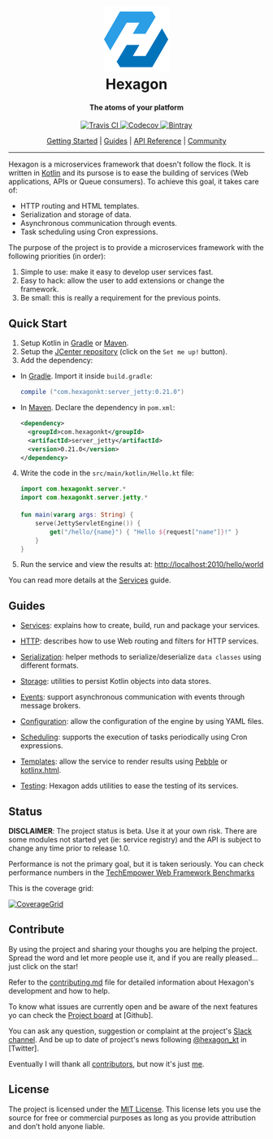
<h1 align="center">
  <a href="http://hexagonkt.com">
    <img alt="Hexagon" src="hexagon_site/assets/tile-small.png" />
  </a>
  <br>
  Hexagon
</h1>

<h4 align="center">The atoms of your platform</h4>

<p align="center">
  <a href="https://travis-ci.org/hexagonkt/hexagon">
    <img
      src="https://img.shields.io/travis/hexagonkt/hexagon.svg?colorA=0073BB&style=flat-square" 
      alt="Travis CI" />
  </a>
  <a href="https://codecov.io/gh/hexagonkt/hexagon">
    <img
      src=
        "https://img.shields.io/codecov/c/github/hexagonkt/hexagon.svg?colorA=0073BB&style=flat-square"
      alt="Codecov" />
  </a>
  <a href="https://bintray.com/jamming/maven/hexagon_core/_latestVersion">
    <img
      src=
        "https://img.shields.io/bintray/v/jamming/maven/hexagon_core.svg?colorA=0073BB&style=flat-square"
      alt="Bintray" />
  </a>
</p>

<p align="center">
  <a href="http://hexagonkt.com">Getting Started</a> |
  <a href="http://hexagonkt.com">Guides</a> |
  <a href="http://hexagonkt.com">API Reference</a> |
  <a href="http://hexagonkt.com">Community</a>
</p>

---

Hexagon is a microservices framework that doesn't follow the flock. It is written in [Kotlin] and
its pursose is to ease the building of services (Web applications, APIs or Queue consumers). To 
achieve this goal, it takes care of:

* HTTP routing and HTML templates.
* Serialization and storage of data.
* Asynchronous communication through events.
* Task scheduling using Cron expressions.

The purpose of the project is to provide a microservices framework with the following priorities
(in order):

1. Simple to use: make it easy to develop user services fast.
2. Easy to hack: allow the user to add extensions or change the framework.
3. Be small: this is really a requirement for the previous points.

## Quick Start

1. Setup Kotlin in [Gradle][Setup Gradle] or [Maven][Setup Maven].
2. Setup the [JCenter repository](https://bintray.com/bintray/jcenter) (click on the `Set me up!`
   button).
3. Add the dependency:

  * In [Gradle]. Import it inside `build.gradle`:

    ```groovy
    compile ("com.hexagonkt:server_jetty:0.21.0")
    ```

  * In [Maven]. Declare the dependency in `pom.xml`:

    ```xml
    <dependency>
      <groupId>com.hexagonkt</groupId>
      <artifactId>server_jetty</artifactId>
      <version>0.21.0</version>
    </dependency>
    ```

4. Write the code in the `src/main/kotlin/Hello.kt` file:

    ```kotlin
    import com.hexagonkt.server.*
    import com.hexagonkt.server.jetty.*

    fun main(vararg args: String) {
        serve(JettyServletEngine()) {
            get("/hello/{name}") { "Hello ${request["name"]}!" }
        }
    }
    ```

5. Run the service and view the results at: [http://localhost:2010/hello/world][Endpoint]

You can read more details at the [Services] guide.

[Setup Gradle]: https://kotlinlang.org/docs/reference/using-gradle.html
[Setup Maven]: https://kotlinlang.org/docs/reference/using-maven.html
[Endpoint]: http://localhost:2010/hello/world
[Maven]: https://maven.apache.org
[Gradle]: https://gradle.org

## Guides

* [Services]: explains how to create, build, run and package your services.
* [HTTP]: describes how to use Web routing and filters for HTTP services.

* [Serialization]: helper methods to serialize/deserialize `data classes` using different formats.
* [Storage]: utilities to persist Kotlin objects into data stores.
* [Events]: support asynchronous communication with events through message brokers.
* [Configuration]: allow the configuration of the engine by using YAML files.
* [Scheduling]: supports the execution of tasks periodically using Cron expressions.
* [Templates]: allow the service to render results using [Pebble] or [kotlinx.html].
* [Testing]: Hexagon adds utilities to ease the testing of its services.

[Pebble]: http://www.mitchellbosecke.com/pebble/home
[kotlinx.html]: https://github.com/Kotlin/kotlinx.html

[Services]: http://hexagonkt.com/services.html
[HTTP]: http://hexagonkt.com/rest.html
[Serialization]: http://hexagonkt.com/serialization.html
[Storage]: http://hexagonkt.com/storage.html
[Events]: http://hexagonkt.com/events.html
[Configuration]: http://hexagonkt.com/configuration.html
[Templates]: http://hexagonkt.com/templates.html
[Scheduling]: http://hexagonkt.com/scheduling.html
[Testing]: http://hexagonkt.com/testing.html

## Status

**DISCLAIMER**: The project status is beta. Use it at your own risk. There are some modules not
started yet (ie: service registry) and the API is subject to change any time prior to release 1.0.

Performance is not the primary goal, but it is taken seriously. You can check performance numbers
in the [TechEmpower Web Framework Benchmarks](https://www.techempower.com/benchmarks)

This is the coverage grid:

[![CoverageGrid]][Coverage]

[CoverageGrid]: https://codecov.io/gh/hexagonkt/hexagon/branch/master/graphs/icicle.svg
[Coverage]: https://codecov.io/gh/hexagonkt/hexagon
[Kotlin]: http://kotlinlang.org

## Contribute

By using the project and sharing your thoughs you are helping the project. Spread the word and let
more people use it, and if you are really pleased... just click on the star!

Refer to the [contributing.md](contributing.md) file for detailed information about Hexagon's
development and how to help.

To know what issues are currently open and be aware of the next features yo can check the 
[Project board](https://github.com/hexagonkt/hexagon/projects/1) at [Github].

You can ask any question, suggestion or complaint at the project's [Slack channel]. And be up to 
date of project's news following [@hexagon_kt] in [Twitter].

Eventually I will thank all [contributors], but now it's just [me].

[@hexagon_kt]: https://twitter.com/hexagon_kt
[Slack channel]: https://kotlinlang.slack.com/messages/hexagon
[contributors]: https://github.com/hexagonkt/hexagon/graphs/contributors
[me]: https://github.com/jaguililla

## License

The project is licensed under the [MIT License](license.md). This license lets you use the source
for free or commercial purposes as long as you provide attribution and don’t hold anyone liable.
